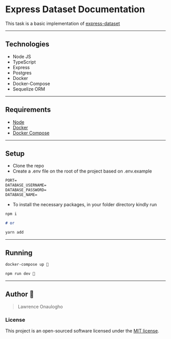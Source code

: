 # Express Dataset Documentation

This task is a basic implementation of [express-dataset](https://github.com/ben-x/express-dataset)

---

## Technologies

- Node JS
- TypeScript
- Express
- Postgres
- Docker
- Docker-Compose
- Sequelize ORM

---

## Requirements

- [Node](https://nodejs.org/)
- [Docker](https://www.docker.com/)
- [Docker Compose](https://docs.docker.com/compose/install/)

---

## Setup

- Clone the repo
- Create a .env file on the root of the project based on .env.example

```markdown
PORT=
DATABASE_USERNAME=
DATABASE_PASSWORD=
DATABASE_NAME=
```

- To install the necessary packages, in your folder directory kindly run

```markdown
npm i

# or

yarn add
```

---

## Running

```markdown
docker-compose up 🚀
```

```markdown
npm run dev 🚀
```

---

## Author 🚀

> Lawrence Onaulogho

### License

This project is an open-sourced software licensed under the [MIT license](https://github.com/busayo/meanmap/blob/master/LICENSE).

